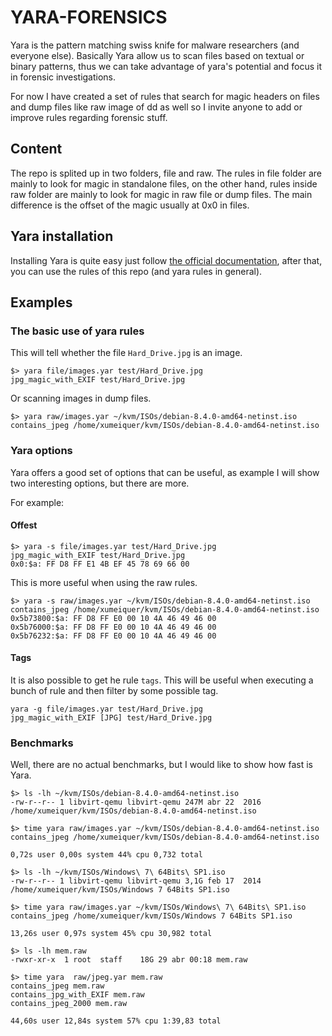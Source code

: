 YARA-FORENSICS
==============

Yara is the pattern matching swiss knife for malware researchers (and everyone else). Basically Yara allow us to scan files based on textual or binary patterns, thus we can take advantage of yara's potential and focus it in forensic investigations.

For now I have created a set of rules that search for magic headers on files and dump files like raw image of dd as well so I invite anyone to add or improve rules regarding forensic stuff.

## Content

The repo is splited up in two folders, file and raw. The rules in file folder are mainly to look for magic in standalone files, on the other hand, rules inside raw folder are mainly to look for magic in raw file or dump files. The main difference is the offset of the magic usually at 0x0 in files.

## Yara installation

Installing Yara is quite easy just follow [the official documentation](http://yara.readthedocs.io/en/v3.5.0/gettingstarted.html), after that, you can use the rules of this repo (and yara rules in general).

## Examples

### The basic use of yara rules

This will tell whether the file `Hard_Drive.jpg` is an image.

```
$> yara file/images.yar test/Hard_Drive.jpg
jpg_magic_with_EXIF test/Hard_Drive.jpg
```
Or scanning images in dump files.

```
$> yara raw/images.yar ~/kvm/ISOs/debian-8.4.0-amd64-netinst.iso
contains_jpeg /home/xumeiquer/kvm/ISOs/debian-8.4.0-amd64-netinst.iso
```

### Yara options
Yara offers a good set of options that can be useful, as example I will show two interesting options, but there are more.

For example:

#### Offest
```
$> yara -s file/images.yar test/Hard_Drive.jpg
jpg_magic_with_EXIF test/Hard_Drive.jpg
0x0:$a: FF D8 FF E1 4B EF 45 78 69 66 00
```

This is more useful when using the raw rules.

```
$> yara -s raw/images.yar ~/kvm/ISOs/debian-8.4.0-amd64-netinst.iso
contains_jpeg /home/xumeiquer/kvm/ISOs/debian-8.4.0-amd64-netinst.iso
0x5b73800:$a: FF D8 FF E0 00 10 4A 46 49 46 00
0x5b76000:$a: FF D8 FF E0 00 10 4A 46 49 46 00
0x5b76232:$a: FF D8 FF E0 00 10 4A 46 49 46 00
```

#### Tags
It is also possible to get he rule `tags`. This will be useful when executing a bunch of rule and then filter by some possible tag.

```
yara -g file/images.yar test/Hard_Drive.jpg
jpg_magic_with_EXIF [JPG] test/Hard_Drive.jpg
```

### Benchmarks

Well, there are no actual benchmarks, but I would like to show how fast is Yara.

```
$> ls -lh ~/kvm/ISOs/debian-8.4.0-amd64-netinst.iso
-rw-r--r-- 1 libvirt-qemu libvirt-qemu 247M abr 22  2016 /home/xumeiquer/kvm/ISOs/debian-8.4.0-amd64-netinst.iso

$> time yara raw/images.yar ~/kvm/ISOs/debian-8.4.0-amd64-netinst.iso
contains_jpeg /home/xumeiquer/kvm/ISOs/debian-8.4.0-amd64-netinst.iso

0,72s user 0,00s system 44% cpu 0,732 total

```

```
$> ls -lh ~/kvm/ISOs/Windows\ 7\ 64Bits\ SP1.iso
-rw-r--r-- 1 libvirt-qemu libvirt-qemu 3,1G feb 17  2014 /home/xumeiquer/kvm/ISOs/Windows 7 64Bits SP1.iso

$> time yara raw/images.yar ~/kvm/ISOs/Windows\ 7\ 64Bits\ SP1.iso
contains_jpeg /home/xumeiquer/kvm/ISOs/Windows 7 64Bits SP1.iso

13,26s user 0,97s system 45% cpu 30,982 total
```

```
$> ls -lh mem.raw
-rwxr-xr-x  1 root  staff    18G 29 abr 00:18 mem.raw

$> time yara  raw/jpeg.yar mem.raw
contains_jpeg mem.raw
contains_jpg_with_EXIF mem.raw
contains_jpeg_2000 mem.raw

44,60s user 12,84s system 57% cpu 1:39,83 total
```
